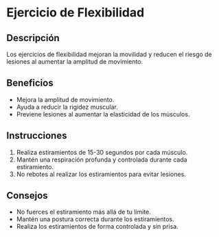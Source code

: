 # Ejercicio de Flexibilidad

## Descripción
Los ejercicios de flexibilidad mejoran la movilidad y reducen el riesgo de lesiones al aumentar la amplitud de movimiento.

## Beneficios
- Mejora la amplitud de movimiento.
- Ayuda a reducir la rigidez muscular.
- Previene lesiones al aumentar la elasticidad de los músculos.

## Instrucciones
1. Realiza estiramientos de 15-30 segundos por cada músculo.
2. Mantén una respiración profunda y controlada durante cada estiramiento.
3. No rebotes al realizar los estiramientos para evitar lesiones.

## Consejos
- No fuerces el estiramiento más allá de tu límite.
- Mantén una postura correcta durante los estiramientos.
- Realiza los estiramientos de forma controlada y sin prisa.

